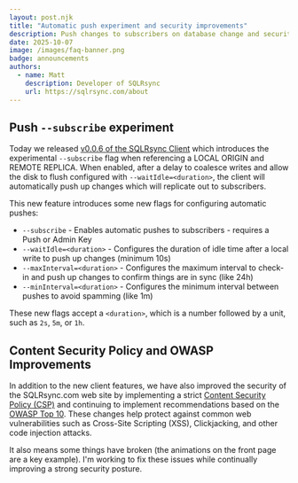 ```yaml
---
layout: post.njk
title: "Automatic push experiment and security improvements"
description: Push changes to subscribers on database change and security improvements for SQLRsync.com.
date: 2025-10-07
image: /images/faq-banner.png
badge: announcements
authors:
  - name: Matt
    description: Developer of SQLRsync
    url: https://sqlrsync.com/about
---
```


## Push `--subscribe` experiment

Today we released [v0.0.6 of the SQLRsync Client](https://sqlrsync.com/download) which introduces the experimental `--subscribe` flag when referencing a LOCAL ORIGIN and REMOTE REPLICA. When enabled, after a delay to coalesce writes and allow the disk to flush configured with `--waitIdle=<duration>`, the client will automatically push up changes which will replicate out to subscribers.

This new feature introduces some new flags for configuring automatic pushes:

- `--subscribe` - Enables automatic pushes to subscribers - requires a Push or Admin Key
- `--waitIdle=<duration>` - Configures the duration of idle time after a local write to push up changes (minimum 10s)
- `--maxInterval=<duration>` - Configures the maximum interval to check-in and push up changes to confirm things are in sync (like 24h)
- `--minInterval=<duration>` - Configures the minimum interval between pushes to avoid spamming (like 1m)

These new flags accept a `<duration>`, which is a number followed by a unit, such as `2s`, `5m`, or `1h`.

## Content Security Policy and OWASP Improvements

In addition to the new client features, we have also improved the security of the SQLRsync.com web site by implementing a strict [Content Security Policy (CSP)](https://developer.mozilla.org/en-US/docs/Web/HTTP/CSP) and continuing to implement recommendations based on the [OWASP Top 10](https://owasp.org/www-project-top-ten/). These changes help protect against common web vulnerabilities such as Cross-Site Scripting (XSS), Clickjacking, and other code injection attacks.

It also means some things have broken (the animations on the front page are a key example).  I'm working to fix these issues while continually improving a strong security posture.